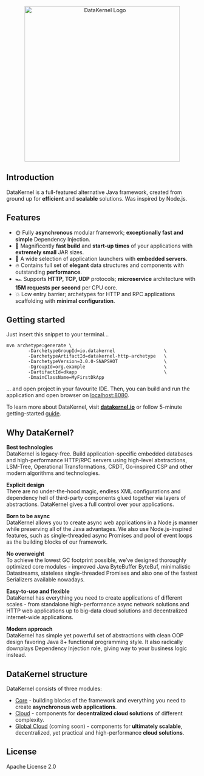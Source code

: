 <p align="center">
  <a href="https://datakernel.io" target="_blank">
    <img alt="DataKernel Logo" src="http://datakernel.io/static/images/logo-icon.png" width="409">
  </a>
</p>

## Introduction

DataKernel is a full-featured alternative Java framework, created from ground up for **efficient** and **scalable** solutions. Was inspired by Node.js.

## Features

- 🌞 Fully **asynchronous** modular framework; **exceptionally fast and simple** Dependency Injection.
- 🚀 Magnificently **fast build** and **start-up times** of your applications with **extremely small** JAR sizes.
- 📗 A wide selection of application launchers with **embedded servers**.
- 🔥 Contains full set of **elegant** data structures and components with outstanding **performance**.
- 🏎 Supports **HTTP, TCP, UDP** protocols; **microservice** architecture with **15M requests per second** per CPU core. 
- 💥 Low entry barrier; archetypes for HTTP and RPC applications scaffolding with **minimal configuration**.

## Getting started

Just insert this snippet to your terminal...

```
mvn archetype:generate \
        -DarchetypeGroupId=io.datakernel                  \
        -DarchetypeArtifactId=datakernel-http-archetype   \
        -DarchetypeVersion=3.0.0-SNAPSHOT                 \
        -DgroupId=org.example                             \
        -DartifactId=dkapp                                \
        -DmainClassName=MyFirstDkApp 
```

... and open project in your favourite IDE. Then, you can build and run the application and open browser on [localhost:8080](http://localhost:8080). 

To learn more about DataKernel, visit [**datakernel.io**](https://datakernel.io) or follow 5-minute getting-started [guide](https://datakernel.io/docs/core/tutorials/getting-started). 

## Why DataKernel?

**Best technologies**  
DataKernel is legacy-free. Build application-specific embedded databases and high-performance HTTP/RPC servers using high-level abstractions, LSM-Tree, Operational Transformations, CRDT, Go-inspired CSP and other modern algorithms and technologies.

**Explicit design**  
There are no under-the-hood magic, endless XML configurations and dependency hell of third-party components glued together via layers of abstractions. DataKernel gives a full control over your applications.

**Born to be async**  
DataKernel allows you to create async web applications in a Node.js manner while preserving all of the Java advantages. We also use Node.js-inspired features, such as single-threaded async Promises and pool of event loops as the building blocks of our framework.

**No overweight**  
To achieve the lowest GC footprint possible, we’ve designed thoroughly optimized core modules - improved Java ByteBuffer ByteBuf, minimalistic Datastreams, stateless single-threaded Promises and also one of the fastest Serializers available nowadays.

**Easy-to-use and flexible**  
DataKernel has everything you need to create applications of different scales - from standalone high-performance async network solutions and HTTP web applications up to big-data cloud solutions and decentralized internet-wide applications.

**Modern approach**  
DataKernel has simple yet powerful set of abstractions with clean OOP design favoring Java 8+ functional programming style. It also radically downplays Dependency Injection role, giving way to your business logic instead.

## DataKernel structure

DataKernel consists of three modules:
 * [Core](https://datakernel.io/docs/core/) - building blocks of the framework and everything you need to create **asynchronous web applications**.
 * [Cloud](https://datakernel.io/docs/cloud/) - components for **decentralized cloud solutions** of different complexity.
 * [Global Cloud](https://datakernel.io/docs/global-cloud/) (coming soon) - components for **ultimately scalable**, decentralized, yet practical and high-performance **cloud solutions**.

## License
Apache License 2.0